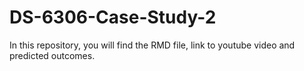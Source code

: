 # DS-6306-Case-Study-2

In this repository, you will find the RMD file, link to youtube video and predicted outcomes.
